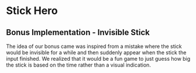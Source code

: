 # Stick Hero

## Bonus Implementation - Invisible Stick
The idea of our bonus came was inspired from a mistake where the stick would be invisible for a while and then suddenly appear when the stick the input finished. We realized that it would be a fun game to just guess how big the stick is based on the time rather than a visual indication.
